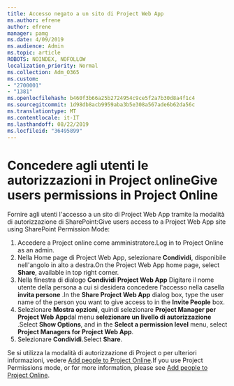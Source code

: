 ```yaml
---
title: Accesso negato a un sito di Project Web App
ms.author: efrene
author: efrene
manager: pamg
ms.date: 4/09/2019
ms.audience: Admin
ms.topic: article
ROBOTS: NOINDEX, NOFOLLOW
localization_priority: Normal
ms.collection: Adm_O365
ms.custom:
- "2700001"
- "1381"
ms.openlocfilehash: b460f3b66a25b2724954c9ce5f2a7b30d8a4f1c4
ms.sourcegitcommit: 1d98db8acb9959aba3b5e308a567ade6b62da56c
ms.translationtype: MT
ms.contentlocale: it-IT
ms.lasthandoff: 08/22/2019
ms.locfileid: "36495899"
---
```

# <a name="give-users-permissions-in-project-online"></a><span data-ttu-id="ae564-102">Concedere agli utenti le autorizzazioni in Project online</span><span class="sxs-lookup"><span data-stu-id="ae564-102">Give users permissions in Project Online</span></span>

<span data-ttu-id="ae564-103">Fornire agli utenti l'accesso a un sito di Project Web App tramite la modalità di autorizzazione di SharePoint:</span><span class="sxs-lookup"><span data-stu-id="ae564-103">Give users access to a Project Web App site using SharePoint Permission Mode:</span></span>

1. <span data-ttu-id="ae564-104">Accedere a Project online come amministratore.</span><span class="sxs-lookup"><span data-stu-id="ae564-104">Log in to Project Online as an admin.</span></span>
2. <span data-ttu-id="ae564-105">Nella Home page di Project Web App, selezionare **Condividi**, disponibile nell'angolo in alto a destra.</span><span class="sxs-lookup"><span data-stu-id="ae564-105">On the Project Web App home page, select **Share**, available in top right corner.</span></span>
3. <span data-ttu-id="ae564-106">Nella finestra di dialogo **Condividi Project Web App** Digitare il nome utente della persona a cui si desidera concedere l'accesso nella casella **invita persone** .</span><span class="sxs-lookup"><span data-stu-id="ae564-106">In the **Share Project Web App** dialog box, type the user name of the person you want to give access to in the **Invite People** box.</span></span>
4. <span data-ttu-id="ae564-107">Selezionare **Mostra opzioni**, quindi selezionare **Project Manager per Project Web App**dal menu **selezionare un livello di autorizzazione** .</span><span class="sxs-lookup"><span data-stu-id="ae564-107">Select **Show Options**, and in the **Select a permission level** menu, select **Project Managers for Project Web App**.</span></span>
5. <span data-ttu-id="ae564-108">Selezionare **Condividi**.</span><span class="sxs-lookup"><span data-stu-id="ae564-108">Select **Share**.</span></span>

<span data-ttu-id="ae564-109">Se si utilizza la modalità di autorizzazione di Project o per ulteriori informazioni, vedere [Add people to Project Online](https://docs.microsoft.com/projectonline/step-2-add-people-to-project-online).</span><span class="sxs-lookup"><span data-stu-id="ae564-109">If you use Project Permissions mode, or for more information, please see [Add people to Project Online](https://docs.microsoft.com/projectonline/step-2-add-people-to-project-online).</span></span>
